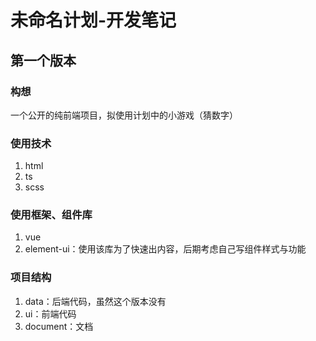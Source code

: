 # 未命名计划-开发笔记

## 第一个版本
### 构想
一个公开的纯前端项目，拟使用计划中的小游戏（猜数字）

### 使用技术 
1. html  
1. ts  
1. scss  

### 使用框架、组件库
1. vue
1. element-ui：使用该库为了快速出内容，后期考虑自己写组件样式与功能

### 项目结构
1. data：后端代码，虽然这个版本没有
1. ui：前端代码
1. document：文档
